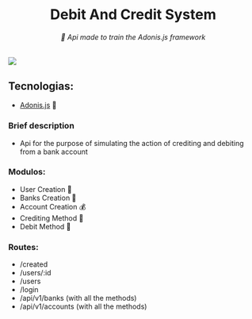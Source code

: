<h1 align="center">
    Debit And Credit System
</h1>

<h6 align="center">
  📘 Api made to train the Adonis.js framework
</h6>

<img src="https://miro.medium.com/max/3300/1*EV0GM5-4hB9fAqmNpPPHcQ.png">

## Tecnologias:

- [Adonis.js](https://adonisjs.com/) 🚀

### Brief description

- Api for the purpose of simulating the action of crediting and debiting from a bank account

### Modulos:

- User Creation 👱
- Banks Creation 📝
- Account Creation 💰
- Crediting Method 💱
- Debit Method 💱

### Routes:

- /created
- /users/:id
- /users
- /login
- /api/v1/banks (with all the methods)
- /api/v1/accounts (with all the methods)
